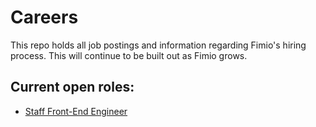 # Careers

This repo holds all job postings and information regarding Fimio's hiring process. This will continue to be built out as Fimio grows.


## Current open roles:

- [Staff Front-End Engineer](https://github.com/fimio-xyz/Careers/blob/main/Jobs/Staff%20Front%20End%20Engr%20Aug%202024.md)

